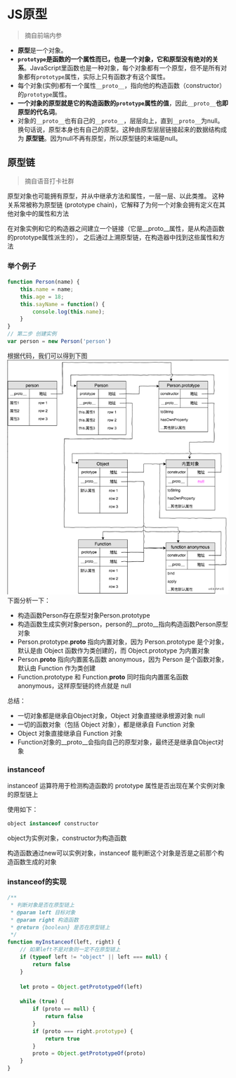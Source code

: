# JS原型
> 摘自前端内参

- **原型**是一个对象。
- **`prototype`是函数的一个属性而已，也是一个对象，它和原型没有绝对的关系**。JavaScript里函数也是一种对象，每个对象都有一个原型，但不是所有对象都有`prototype`属性，实际上只有函数才有这个属性。
- 每个对象(实例)都有一个属性`__proto__`，指向他的构造函数（constructor）的`prototype`属性。
- **一个对象的原型就是它的构造函数的`prototype`属性的值**，因此`__proto__`**也即原型的代名词**。
- 对象的`__proto__`也有自己的`__proto__`，层层向上，直到`__proto__`为null。换句话说，原型本身也有自己的原型。这种由原型层层链接起来的数据结构成为 **原型链**。因为null不再有原型，所以原型链的末端是null。

## 原型链
> 摘自语音打卡社群

原型对象也可能拥有原型，并从中继承方法和属性，一层一层、以此类推。
这种关系常被称为原型链 (prototype chain)，它解释了为何一个对象会拥有定义在其他对象中的属性和方法

在对象实例和它的构造器之间建立一个链接（它是__proto__属性，是从构造函数的prototype属性派生的），
之后通过上溯原型链，在构造器中找到这些属性和方法

### 举个例子
```js
function Person(name) {
    this.name = name;
    this.age = 18;
    this.sayName = function() {
        console.log(this.name);
    }
}
// 第二步 创建实例
var person = new Person('person')
```
根据代码，我们可以得到下图
![原型链示例](images/prototype_example.png)
下面分析一下：

- 构造函数Person存在原型对象Person.prototype 
- 构造函数生成实例对象person，person的__proto__指向构造函数Person原型对象 
- Person.prototype.__proto__ 指向内置对象，因为 Person.prototype 是个对象，默认是由 Object 函数作为类创建的，而 Object.prototype 为内置对象 
- Person.__proto__ 指向内置匿名函数 anonymous，因为 Person 是个函数对象，默认由 Function 作为类创建 
- Function.prototype 和 Function.__proto__ 同时指向内置匿名函数 anonymous，这样原型链的终点就是 null

总结：
- 一切对象都是继承自Object对象，Object 对象直接继承根源对象 null 
- 一切的函数对象（包括 Object 对象），都是继承自 Function 对象 
- Object 对象直接继承自 Function 对象 
- Function对象的__proto__会指向自己的原型对象，最终还是继承自Object对象

### instanceof
instanceof 运算符用于检测构造函数的 prototype 属性是否出现在某个实例对象的原型链上

使用如下：

```js
object instanceof constructor
```

object为实例对象，constructor为构造函数

构造函数通过new可以实例对象，instanceof 能判断这个对象是否是之前那个构造函数生成的对象

### instanceof的实现

```js
/**
 * 判断对象是否在原型链上
 * @param left 目标对象
 * @param right 构造函数
 * @return {boolean} 是否在原型链上
 */
function myInstanceof(left, right) {
    // 如果left不是对象则一定不在原型链上
    if (typeof left != "object" || left === null) {
        return false
    }

    let proto = Object.getPrototypeOf(left)

    while (true) {
        if (proto == null) {
            return false
        }
        if (proto === right.prototype) {
            return true
        }
        proto = Object.getPrototypeOf(proto)
    }
}
```